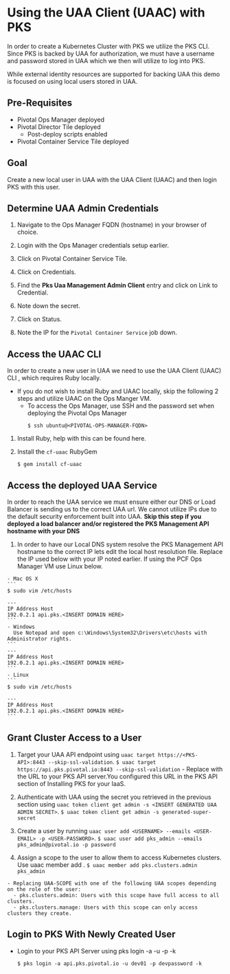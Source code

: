 # Using the UAA Client (UAAC) with PKS

In order to create a Kubernetes Cluster with PKS we utilize the PKS CLI. Since PKS is backed by UAA for authorization, we must have a username and password stored in UAA which we then will utilize to log into PKS.

While external identity resources are supported for backing UAA this demo is focused on using local users stored in UAA.

## Pre-Requisites

  - Pivotal Ops Manager deployed
  - Pivotal Director Tile deployed
    - Post-deploy scripts enabled
  - Pivotal Container Service Tile deployed

## Goal

Create a new local user in UAA with the UAA Client (UAAC) and then login PKS with this user.

## Determine UAA Admin Credentials

  1. Navigate to the Ops Manager FQDN (hostname) in your browser of choice.

  2. Login with the Ops Manager credentials setup earlier.

  3. Click on Pivotal Container Service Tile.

  4. Click on Credentials.

  5. Find the **Pks Uaa Management Admin Client** entry and click on Link to Credential.

  6. Note down the secret.

  7. Click on Status.

  8. Note the IP for the `Pivotal Container Service` job down.


## Access the UAAC CLI

In order to create a new user in UAA we need to use the UAA Client (UAAC) CLI , which requires Ruby locally.

  - If you do not wish to install Ruby and UAAC locally, skip the following 2 steps and utilize UAAC on the Ops Manger VM.
      - To access the Ops Manager, use SSH and the password set when deploying the Pivotal Ops Manager
        ```
        $ ssh ubuntu@<PIVOTAL-OPS-MANAGER-FQDN>
        ```

  1. Install Ruby, help with this can be found here.

  2. Install the `cf-uaac` RubyGem
      ```
      $ gem install cf-uaac
      ```

## Access the deployed UAA Service

In order to reach the UAA service we must ensure either our DNS or Load Balancer is sending us to the correct UAA url. We cannot utilize IPs due to the default security enforcement built into UAA. **Skip this step if you deployed a load balancer and/or registered the PKS Management API hostname with your DNS**

  1. In order to have our Local DNS system resolve the PKS Management API hostname to the correct IP lets edit the local host resolution file. Replace the IP used below with your IP noted earlier. If using the PCF Ops Manager VM use Linux below.

    - Mac OS X
    ```
    $ sudo vim /etc/hosts

    ---
    IP Address Host
    192.0.2.1 api.pks.<INSERT DOMAIN HERE>
    ```
    - Windows
      Use Notepad and open c:\Windows\System32\Drivers\etc\hosts with Administrator rights.
    ```
    ---
    IP Address Host
    192.0.2.1 api.pks.<INSERT DOMAIN HERE>
    ```
    - Linux
    ```
    $ sudo vim /etc/hosts

    ---
    IP Address Host
    192.0.2.1 api.pks.<INSERT DOMAIN HERE>
    ```

## Grant Cluster Access to a User

  1. Target your UAA API endpoint using `uaac target https://<PKS-API>:8443 --skip-ssl-validation`.
    ```
    $ uaac target https://api.pks.pivotal.io:8443 --skip-ssl-validation
    ```
    - Replace with the URL to your PKS API server.You configured this URL in the PKS API section of Installing PKS for your IaaS.

  2. Authenticate with UAA using the secret you retrieved in the previous section using `uaac token client get admin -s <INSERT GENERATED UAA ADMIN SECRET>`.
    ```
    $ uaac token client get admin -s generated-super-secret
    ```

  3. Create a user by running `uaac user add <USERNAME> --emails <USER-EMAIL> -p <USER-PASSWORD>`.
    ```
    $ uaac user add pks_admin --emails pks_admin@pivotal.io -p password
    ```

  4. Assign a scope to the user to allow them to access Kubernetes clusters. Use uaac member add <UAA-SCOPE> <USERNAME>.
    ```
    $ uaac member add pks.clusters.admin pks_admin
    ```

    - Replacing UAA-SCOPE with one of the following UAA scopes depending on the role of the user:
      - pks.clusters.admin: Users with this scope have full access to all clusters.
      - pks.clusters.manage: Users with this scope can only access clusters they create.

## Login to PKS With Newly Created User

 - Login to your PKS API Server using pks login -a <PKS-API> -u <USERNAME> -p <USER-PASSWORD> -k
    ```
    $ pks login -a api.pks.pivotal.io -u dev01 -p devpassword -k
    ```
